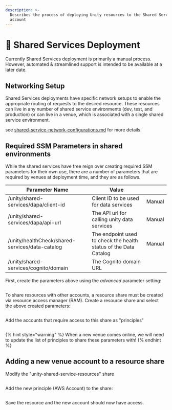 ```yaml
---
description: >-
  Describes the process of deploying Unity resources to the Shared Services
  account
---
```


# 🚧 Shared Services Deployment

Currently Shared Services deployment is primarily a manual process.  However, automated & streamlined support is intended to be available at a later date.

## Networking Setup

Shared Services deployments have specific network setups to enable the appropriate routing of requests to the desired resource. These resources can live in any number of shared service environments (dev, test, and production) or can live in a venue, which is associated with a single shared service environment.

see [shared-service-network-configurations.md](shared-services-deployment/shared-service-network-configurations.md "mention") for more details.

## Required SSM Parameters in shared environments

While the shared services have free reign over creating required SSM parameters for their own use, there are a number of parameters that are required by venues at deployment time, and they are as follows.

| Parameter Name                                  | Value                                                            |        |
| ----------------------------------------------- | ---------------------------------------------------------------- | ------ |
| /unity/shared-services/dapa/client-id           | Client ID to be used for data services                           | Manual |
| /unity/shared-services/dapa/api-url             | The API url for calling unity data services                      | Manual |
| /unity/healthCheck/shared-services/data-catalog | The endpoint used to check the health status of the Data Catalog | Manual |
| /unity/shared-services/cognito/domain           | The Cognito domain URL                                           |        |

First, create the parameters above using the _advanced_ parameter setting:

<figure><img src="../../../../../.gitbook/assets/Screenshot 2024-04-25 at 11.19.57 AM.png" alt=""><figcaption></figcaption></figure>

To share resources with other accounts, a resource share must be created via resource access manager (RAM). Create a resource share and select the above created parameters:

<figure><img src="../../../../../.gitbook/assets/Screenshot 2024-04-25 at 11.23.00 AM.png" alt=""><figcaption></figcaption></figure>

Add the accounts that require access to this share as "principles"

<figure><img src="../../../../../.gitbook/assets/Screenshot 2024-04-25 at 11.24.58 AM.png" alt=""><figcaption></figcaption></figure>

{% hint style="warning" %}
When a new venue comes online, we will need to update the list of principles to share these parameters with!
{% endhint %}

## Adding a new venue account to a resource share

Modify the "unity-shared-service-resources" share

<figure><img src="../../../../../.gitbook/assets/Screenshot 2024-04-25 at 11.33.21 AM.png" alt=""><figcaption></figcaption></figure>

Add the new principle (AWS Account) to the share:

<figure><img src="../../../../../.gitbook/assets/Screenshot 2024-04-25 at 11.33.34 AM.png" alt=""><figcaption></figcaption></figure>

Save the resource and the new account should now have access.

